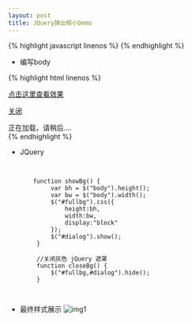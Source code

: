 ```yaml
---
layout: post
title: JQuery弹出框小Demo
---
```


{% highlight javascript linenos %}
    <script type="text/javascript" src="scripts/jquery-1.3.2.min.js"></script>
{% endhighlight %}

* 编写body

{% highlight html linenos %}
<body>
	<div id="main">
		<a href="javascript:showBg();">点击这里查看效果</a> 
		<div id="fullbg">
	</div> 
	<div id="dialog"> 
		<p class="close"><a href="#" onclick="closeBg();">关闭</a></p> 
		<div>正在加载，请稍后....</div> 
	</div> 

</body>
{% endhighlight %}

* JQuery

<pre>
    <code class="javascript">
       
       function showBg() { 
       		var bh = $("body").height(); 
       		var bw = $("body").width(); 
       		$("#fullbg").css({ 
       			height:bh, 
       			width:bw, 
       			display:"block" 
       		}); 
       		$("#dialog").show(); 
       	} 
       	
       	//关闭灰色 jQuery 遮罩 
       	function closeBg() { 
       		$("#fullbg,#dialog").hide(); 
       	} 
       
    </code>
</pre>

* 最终样式展示
![img1](http://wx4.sinaimg.cn/mw690/0066vfZIgy1fikeu9z4mrj30gw0gwaa2.jpg)